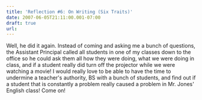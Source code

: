 ```yaml
---
title: 'Reflection #6: On Writing (Six Traits)'
date: 2007-06-05T21:11:00.001-07:00
draft: true
url: 
---
```


Well, he did it again. Instead of coming and asking me a bunch of questions, the Assistant Principal called all students in one of my classes down to the office so he could ask them all how they were doing, what we were doing in class, and if a student really did turn off the projector while we were watching a movie! I would really love to be able to have the time to undermine a teacher's authority, BS with a bunch of students, and find out if a student that is constantly a problem really caused a problem in Mr. Jones' English class! Come on!